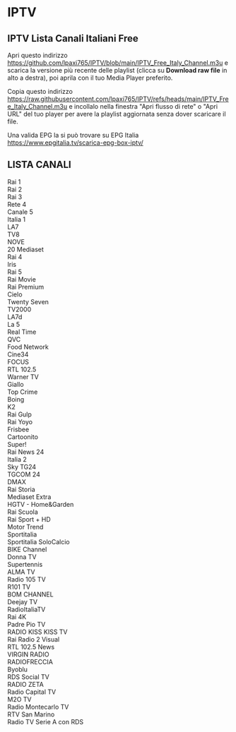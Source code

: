 # IPTV
## **IPTV Lista Canali Italiani Free**

Apri questo indirizzo https://github.com/lpaxi765/IPTV/blob/main/IPTV_Free_Italy_Channel.m3u e scarica la versione più recente delle playlist (clicca su **Download raw file** in alto a destra), poi aprila con il tuo Media Player preferito.

Copia questo indirizzo https://raw.githubusercontent.com/lpaxi765/IPTV/refs/heads/main/IPTV_Free_Italy_Channel.m3u e incollalo nella finestra "Apri flusso di rete" o "Apri URL" del tuo player per avere la playlist aggiornata senza dover scaricare il file.

Una valida EPG la si può trovare su EPG Italia https://www.epgitalia.tv/scarica-epg-box-iptv/ 

## **LISTA CANALI**

Rai 1\
Rai 2\
Rai 3\
Rete 4\
Canale 5\
Italia 1\
LA7\
TV8\
NOVE\
20 Mediaset\
Rai 4\
Iris\
Rai 5\
Rai Movie\
Rai Premium\
Cielo\
Twenty Seven\
TV2000\
LA7d\
La 5\
Real Time\
QVC\
Food Network\
Cine34\
FOCUS\
RTL 102.5\
Warner TV\
Giallo\
Top Crime\
Boing\
K2\
Rai Gulp\
Rai Yoyo\
Frisbee\
Cartoonito\
Super!\
Rai News 24\
Italia 2\
Sky TG24\
TGCOM 24\
DMAX\
Rai Storia\
Mediaset Extra\
HGTV - Home&Garden\
Rai Scuola\
Rai Sport + HD\
Motor Trend\
Sportitalia\
Sportitalia SoloCalcio\
BIKE Channel\
Donna TV\
Supertennis\
ALMA TV\
Radio 105 TV\
R101 TV\
BOM CHANNEL\
Deejay TV\
RadioItaliaTV\
Rai 4K\
Padre Pio TV\
RADIO KISS KISS TV\
Rai Radio 2 Visual\
RTL 102.5 News\
VIRGIN RADIO\
RADIOFRECCIA\
Byoblu\
RDS Social TV\
RADIO ZETA\
Radio Capital TV\
M2O TV\
Radio Montecarlo TV\
RTV San Marino\
Radio TV Serie A con RDS
